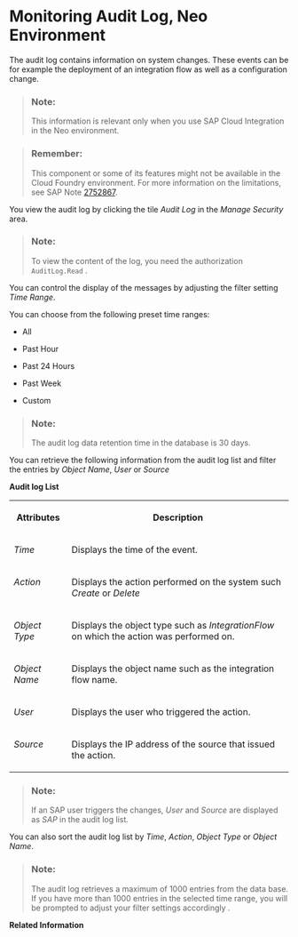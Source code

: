 <!-- loio2d6031ffc1aa4af08a03f0444b979667 -->

# Monitoring Audit Log, Neo Environment

The audit log contains information on system changes. These events can be for example the deployment of an integration flow as well as a configuration change.

> ### Note:  
> This information is relevant only when you use SAP Cloud Integration in the Neo environment.

> ### Remember:  
> This component or some of its features might not be available in the Cloud Foundry environment. For more information on the limitations, see SAP Note [2752867](https://me.sap.com/notes/2752867).

You view the audit log by clicking the tile *Audit Log* in the *Manage Security* area.

> ### Note:  
> To view the content of the log, you need the authorization `AuditLog.Read` .

You can control the display of the messages by adjusting the filter setting *Time Range*.

You can choose from the following preset time ranges:

-   All

-   Past Hour
-   Past 24 Hours
-   Past Week
-   Custom

> ### Note:  
> The audit log data retention time in the database is 30 days.

You can retrieve the following information from the audit log list and filter the entries by *Object Name*, *User* or *Source* 

**Audit log List**


<table>
<tr>
<th valign="top">

Attributes



</th>
<th valign="top">

Description



</th>
</tr>
<tr>
<td valign="top">

*Time* 



</td>
<td valign="top">

Displays the time of the event.



</td>
</tr>
<tr>
<td valign="top">

*Action* 



</td>
<td valign="top">

Displays the action performed on the system such *Create* or *Delete* 



</td>
</tr>
<tr>
<td valign="top">

*Object Type* 



</td>
<td valign="top">

Displays the object type such as *IntegrationFlow* on which the action was performed on.



</td>
</tr>
<tr>
<td valign="top">

*Object Name* 



</td>
<td valign="top">

Displays the object name such as the integration flow name.



</td>
</tr>
<tr>
<td valign="top">

*User* 



</td>
<td valign="top">

Displays the user who triggered the action.



</td>
</tr>
<tr>
<td valign="top">

*Source* 



</td>
<td valign="top">

Displays the IP address of the source that issued the action.



</td>
</tr>
</table>

> ### Note:  
> If an SAP user triggers the changes, *User* and *Source* are displayed as *SAP* in the audit log list.

You can also sort the audit log list by *Time*, *Action*, *Object Type* or *Object Name*.

> ### Note:  
> The audit log retrieves a maximum of 1000 entries from the data base. If you have more than 1000 entries in the selected time range, you will be prompted to adjust your filter settings accordingly .

**Related Information**  




